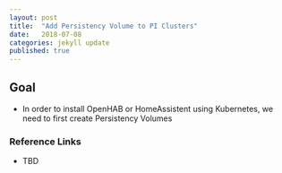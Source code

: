 ```yaml
---
layout: post
title:  "Add Persistency Volume to PI Clusters"
date:   2018-07-08
categories: jekyll update
published: true
---
```


## Goal

- In order to install OpenHAB or HomeAssistent using Kubernetes, we need to first create Persistency Volumes


### Reference Links

- TBD

